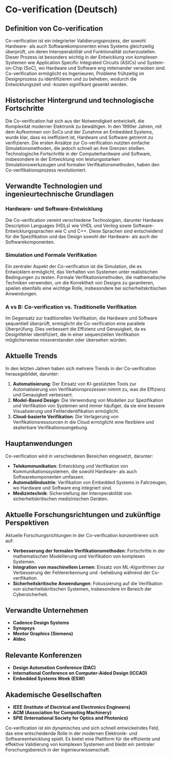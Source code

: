# Co-verification (Deutsch)

## Definition von Co-verification

Co-verification ist ein integrierter Validierungsprozess, der sowohl Hardware- als auch Softwarekomponenten eines Systems gleichzeitig überprüft, um deren Interoperabilität und Funktionalität sicherzustellen. Dieser Prozess ist besonders wichtig in der Entwicklung von komplexen Systemen wie Application Specific Integrated Circuits (ASICs) und System-on-Chip (SoC), wo Hardware und Software eng miteinander verwoben sind. Co-verification ermöglicht es Ingenieuren, Probleme frühzeitig im Designprozess zu identifizieren und zu beheben, wodurch die Entwicklungszeit und -kosten signifikant gesenkt werden.

## Historischer Hintergrund und technologische Fortschritte

Die Co-verification hat sich aus der Notwendigkeit entwickelt, die Komplexität moderner Elektronik zu bewältigen. In den 1990er Jahren, mit dem Aufkommen von SoCs und der Zunahme an Embedded Systems, wurde klar, dass es ineffizient ist, Hardware und Software getrennt zu verifizieren. Die ersten Ansätze zur Co-verification nutzten einfache Simulationsmethoden, die jedoch schnell an ihre Grenzen stießen. Technologische Fortschritte in der Computerhardware und Software, insbesondere in der Entwicklung von leistungsstarken Simulationswerkzeugen und formalen Verifikationsmethoden, haben den Co-verifikationsprozess revolutioniert.

## Verwandte Technologien und ingenieurtechnische Grundlagen

### Hardware- und Software-Entwicklung

Die Co-verification vereint verschiedene Technologien, darunter Hardware Description Languages (HDLs) wie VHDL und Verilog sowie Software-Entwicklungssprachen wie C und C++. Diese Sprachen sind entscheidend für die Spezifikation und das Design sowohl der Hardware- als auch der Softwarekomponenten. 

### Simulation und Formale Verifikation

Ein zentraler Aspekt der Co-verification ist die Simulation, die es Entwicklern ermöglicht, das Verhalten von Systemen unter realistischen Bedingungen zu testen. Formale Verifikationsmethoden, die mathematische Techniken verwenden, um die Korrektheit von Designs zu garantieren, spielen ebenfalls eine wichtige Rolle, insbesondere bei sicherheitskritischen Anwendungen.

### A vs B: Co-verification vs. Traditionelle Verifikation

Im Gegensatz zur traditionellen Verifikation, die Hardware und Software sequentiell überprüft, ermöglicht die Co-verification eine parallele Überprüfung. Dies verbessert die Effizienz und Genauigkeit, da es Designfehler identifiziert, die in einer sequenziellen Verifikation möglicherweise missverstanden oder übersehen würden.

## Aktuelle Trends

In den letzten Jahren haben sich mehrere Trends in der Co-verification herausgebildet, darunter:

1. **Automatisierung**: Der Einsatz von KI-gestützten Tools zur Automatisierung von Verifikationsprozessen nimmt zu, was die Effizienz und Genauigkeit verbessert.
2. **Model-Based Design**: Die Verwendung von Modellen zur Spezifikation und Verifikation von Systemen wird immer häufiger, da sie eine bessere Visualisierung und Fehleridentifikation ermöglicht.
3. **Cloud-basierte Verifikation**: Die Verlagerung von Verifikationsressourcen in die Cloud ermöglicht eine flexiblere und skalierbare Verifikationsumgebung.

## Hauptanwendungen

Co-verification wird in verschiedenen Bereichen eingesetzt, darunter:

- **Telekommunikation**: Entwicklung und Verifikation von Kommunikationssystemen, die sowohl Hardware- als auch Softwarekomponenten umfassen.
- **Automobilindustrie**: Verifikation von Embedded Systems in Fahrzeugen, wo Hardware und Software eng integriert sind.
- **Medizintechnik**: Sicherstellung der Interoperabilität von sicherheitskritischen medizinischen Geräten.

## Aktuelle Forschungsrichtungen und zukünftige Perspektiven

Aktuelle Forschungsrichtungen in der Co-verification konzentrieren sich auf:

- **Verbesserung der formalen Verifikationsmethoden**: Fortschritte in der mathematischen Modellierung und Verifikation von komplexen Systemen.
- **Integration von maschinellem Lernen**: Einsatz von ML-Algorithmen zur Verbesserung der Fehlererkennung und -behebung während der Co-verifikation.
- **Sicherheitskritische Anwendungen**: Fokussierung auf die Verifikation von sicherheitskritischen Systemen, insbesondere im Bereich der Cybersicherheit.

## Verwandte Unternehmen

- **Cadence Design Systems**
- **Synopsys**
- **Mentor Graphics (Siemens)**
- **Aldec**
  
## Relevante Konferenzen

- **Design Automation Conference (DAC)**
- **International Conference on Computer-Aided Design (ICCAD)**
- **Embedded Systems Week (ESW)**

## Akademische Gesellschaften

- **IEEE (Institute of Electrical and Electronics Engineers)**
- **ACM (Association for Computing Machinery)**
- **SPIE (International Society for Optics and Photonics)**

Co-verification ist ein dynamisches und sich schnell entwickelndes Feld, das eine entscheidende Rolle in der modernen Elektronik- und Softwareentwicklung spielt. Es bietet eine Plattform für die effiziente und effektive Validierung von komplexen Systemen und bleibt ein zentraler Forschungsbereich in der Ingenieurwissenschaft.